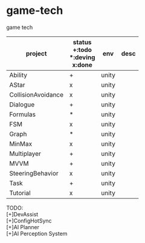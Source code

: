 # game-tech
game tech

| project | status<br>+:todo<br>*:deving<br>x:done | env | desc
|-----|----|----|----|
|Ability|+| unity |
|AStar|x| unity |
|CollisionAvoidance|x|unity|
|Dialogue|+|unity|
|Formulas|*|unity|
|FSM|x|unity|
|Graph|*|unity|
|MinMax|x|unity|
|Multiplayer|+|unity|
|MVVM|+|unity|
|SteeringBehavior|x|unity|
|Task|+|unity|
|Tutorial|x|unity|

TODO:  
[+]DevAssist  
[+]ConfigHotSync  
[+]AI Planner  
[+]AI Perception System  
